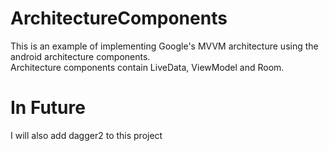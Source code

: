 # ArchitectureComponents

This is an example of implementing Google's MVVM architecture using the android architecture components.  
Architecture components contain LiveData, ViewModel and Room.

# In Future
I will also add dagger2 to this project
